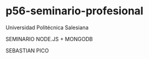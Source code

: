 # p56-seminario-profesional
Universidad Politécnica Salesiana

SEMINARIO NODE.JS + MONGODB

SEBASTIAN PICO
